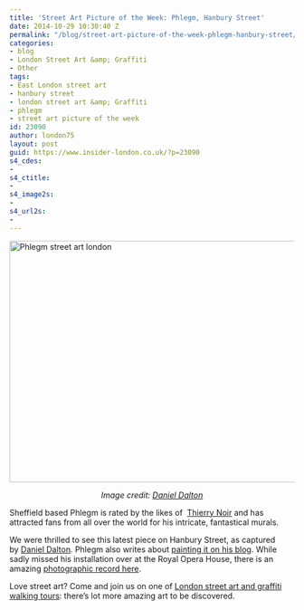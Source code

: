 ```yaml
---
title: 'Street Art Picture of the Week: Phlegm, Hanbury Street'
date: 2014-10-29 10:30:40 Z
permalink: "/blog/street-art-picture-of-the-week-phlegm-hanbury-street/"
categories:
- blog
- London Street Art &amp; Graffiti
- Other
tags:
- East London street art
- hanbury street
- london street art &amp; Graffiti
- phlegm
- street art picture of the week
id: 23090
author: london75
layout: post
guid: https://www.insider-london.co.uk/?p=23090
s4_cdes:
- 
s4_ctitle:
- 
s4_image2s:
- 
s4_url2s:
- 
---
```


[<img class="size-full wp-image-23093 aligncenter" src="/wp-content/uploads/2014/10/Monster-Mural_mini.jpg" alt="Phlegm street art london" width="569" height="427" />](/wp-content/uploads/2014/10/Monster-Mural_mini.jpg)

<p style="text-align: center;">
  <em>Image credit: <a href="https://www.flickr.com/photos/126522904@N02/15587046772/in/photolist-pQFdfn-psUs49-pQYRgU-pQUACB-pyvxis-pypNM4-pyvmaW-oU6YKP-pyvpnY-pypDPp-pQEvjV-pypB5g-pQYgA7-oTT38C-pyhsV3-oTW1w4-pyeY1V-pyeXUx-pQuJF4-pyeYcB-pyknth-pQuJBX-pyhujq-pyhumQ-pykoF7-oTxWZE-pQ67Dk-pQdV8Q-px1h2B-pP6doH-pNmYdn-pNF3ZV-pvBEzK-oR28JE-pMde8N-puBac4-pucULA-pu9X63-pLw32c-ptn7ws-pKqsEt-pKnFXJ-pybwCs-oSBTCX-oRK4FW-pM9wka-pu7k3U-pJsRs5-pLCtc7-oPKH28" target="_blank">Daniel Dalton</a></em>
</p>

Sheffield based Phlegm is rated by the likes of  <a href="/street-art-spotlight-thierry-noir/" target="_blank">Thierry Noir</a> and has attracted fans from all over the world for his intricate, fantastical murals.

We were thrilled to see this latest piece on Hanbury Street, as captured by <a href="https://www.flickr.com/photos/126522904@N02/15587046772/in/photolist-pQFdfn-psUs49-pQYRgU-pQUACB-pyvxis-pypNM4-pyvmaW-oU6YKP-pyvpnY-pypDPp-pQEvjV-pypB5g-pQYgA7-oTT38C-pyhsV3-oTW1w4-pyeY1V-pyeXUx-pQuJF4-pyeYcB-pyknth-pQuJBX-pyhujq-pyhumQ-pykoF7-oTxWZE-pQ67Dk-pQdV8Q-px1h2B-pP6doH-pNmYdn-pNF3ZV-pvBEzK-oR28JE-pMde8N-puBac4-pucULA-pu9X63-pLw32c-ptn7ws-pKqsEt-pKnFXJ-pybwCs-oSBTCX-oRK4FW-pM9wka-pu7k3U-pJsRs5-pLCtc7-oPKH28" target="_blank">Daniel Dalton</a>_._ Phlegm also writes about <a href="http://phlegmcomicnews.blogspot.co.uk/2014/10/hanbury-street-brick-lane-london.html" target="_blank">painting it on his blog</a>. While sadly missed his installation over at the Royal Opera House, there is an amazing <a href="http://www.hookedblog.co.uk/2014/09/phlegm-and-royal-opera-house.html" target="_blank">photographic record here</a>.

Love street art? Come and join us on one of <a href="https://www.insider-london.co.uk/tours/street-art-tour-london/" target="_blank">London street art and graffiti walking tours</a>: there&#8217;s lot more amazing art to be discovered.